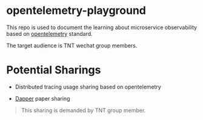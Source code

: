# opentelemetry-playground

This repo is used to document the learning about microservice observability based on [opentelemetry](https://github.com/open-telemetry/opentelemetry-specification) standard.

The target audience is TNT wechat group members.

# Potential Sharings

- Distributed tracing usage sharing based on opentelemetry

- [Dapper](https://storage.googleapis.com/pub-tools-public-publication-data/pdf/36356.pdf) paper sharing
> This sharing is demanded by TNT group member.
